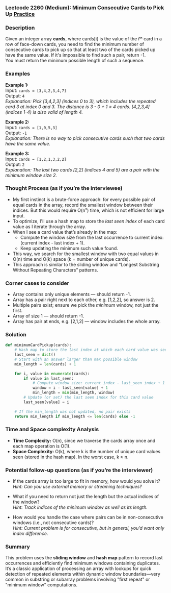 ### Leetcode 2260 (Medium): Minimum Consecutive Cards to Pick Up [Practice](https://leetcode.com/problems/minimum-consecutive-cards-to-pick-up)

### Description  
Given an integer array **cards**, where cards[i] is the value of the iᵗʰ card in a row of face-down cards, you need to find the minimum number of consecutive cards to pick up so that at least two of the cards picked up have the same value. If it's impossible to find such a pair, return -1.  
You must return the minimum possible length of such a sequence.

### Examples  

**Example 1:**  
Input: `cards = [3,4,2,3,4,7]`  
Output: `4`  
*Explanation: Pick [3,4,2,3] (indices 0 to 3), which includes the repeated card 3 at index 0 and 3. The distance is 3 - 0 + 1 = 4 cards. [4,2,3,4] (indices 1-4) is also valid of length 4.*

**Example 2:**  
Input: `cards = [1,0,5,3]`  
Output: `-1`  
*Explanation: There is no way to pick consecutive cards such that two cards have the same value.*

**Example 3:**  
Input: `cards = [1,2,1,3,2,2]`  
Output: `2`  
*Explanation: The last two cards [2,2] (indices 4 and 5) are a pair with the minimum window size 2.*

### Thought Process (as if you’re the interviewee)  
- My first instinct is a brute-force approach: for every possible pair of equal cards in the array, record the smallest window between their indices. But this would require O(n²) time, which is not efficient for large input.
- To optimize, I'll use a hash map to store the *last seen index* of each card value as I iterate through the array. 
- When I see a card value that’s already in the map:
    - Compute the window size from the last occurrence to current index: (current index - last index + 1).
    - Keep updating the minimum such value found.
- This way, we search for the smallest window with two equal values in O(n) time and O(k) space (k = number of unique cards).
- This approach is similar to the sliding window and “Longest Substring Without Repeating Characters” patterns.

### Corner cases to consider  
- Array contains only unique elements — should return -1.
- Array has a pair right next to each other, e.g. [1,2,2], so answer is 2.
- Multiple pairs exist; ensure we pick the *minimum* window, not just the first.
- Array of size 1 — should return -1.
- Array has pair at ends, e.g. [2,1,2] — window includes the whole array.

### Solution

```python
def minimumCardPickup(cards):
    # Hash map to store the last index at which each card value was seen
    last_seen = dict()
    # Start with an answer larger than max possible window
    min_length = len(cards) + 1
    
    for i, value in enumerate(cards):
        if value in last_seen:
            # Compute window size: current index - last_seen index + 1
            window = i - last_seen[value] + 1
            min_length = min(min_length, window)
        # Update (or set) the last seen index for this card value
        last_seen[value] = i
    
    # If the min_length was not updated, no pair exists
    return min_length if min_length <= len(cards) else -1
```

### Time and Space complexity Analysis  

- **Time Complexity:** O(n), since we traverse the cards array once and each map operation is O(1).
- **Space Complexity:** O(k), where k is the number of unique card values seen (stored in the hash map). In the worst case, k ≈ n.

### Potential follow-up questions (as if you’re the interviewer)  

- If the cards array is too large to fit in memory, how would you solve it?  
  *Hint: Can you use external memory or streaming techniques?*

- What if you need to return not just the length but the actual indices of the window?  
  *Hint: Track indices of the minimum window as well as its length.*

- How would you handle the case where pairs can be in non-consecutive windows (i.e., not consecutive cards)?  
  *Hint: Current problem is for consecutive, but in general, you’d want only index difference.*

### Summary
This problem uses the **sliding window** and **hash map** pattern to record last occurrences and efficiently find minimum windows containing duplicates. It’s a classic application of processing an array with lookups for quick detection of repeated elements within dynamic window boundaries—very common in substring or subarray problems involving "first repeat" or "minimum window" computations.